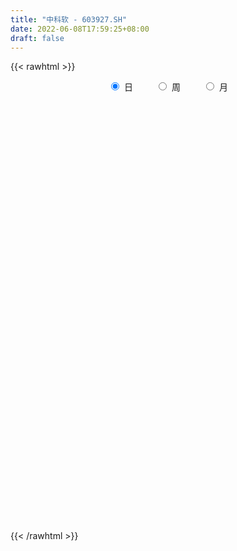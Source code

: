 ```yaml
---
title: "中科软 - 603927.SH"
date: 2022-06-08T17:59:25+08:00
draft: false
---
```

{{< rawhtml >}}
    <div style="text-align: center">
        <label style="padding: 1rem;"><input style="margin-right: .5rem" type="radio" name="period" value="D" checked onclick="period_change(this)">日</label>
        <label style="padding: 1rem;"><input style="margin-right: .5rem" type="radio" name="period" value="W" onclick="period_change(this)">周</label>
        <label style="padding: 1rem;"><input style="margin-right: .5rem" type="radio" name="period" value="M" onclick="period_change(this)">月</label>
    </div>
    <div id="chart" style="height: 700px;"></div> 
    <script type="text/javascript">
        const D_v = [20779.84,24190.82,22680.58,18630.18,13249.04,8259.84,8952.0,12041.44,11740.44,8464.84,17481.68,13860.64,11728.03,9131.18,8811.87,9477.06,8847.37,10210.98,11771.2,12570.77,11133.0,9989.87,20353.67,10729.0,11851.43,23422.04,13655.85,17564.69,14981.58,23662.58,20216.85,45672.28,33652.84,51057.29,57353.77,38953.11,65861.84,48237.82,37970.99,42418.79,33955.89,26934.79,21793.9,18359.91,22003.94,18893.43,19315.51,22852.91,11126.32,8687.0,15509.66,13842.0,13955.58,22445.16,17951.11,21460.0,28841.55,18487.84,20073.69,16811.06,17714.08,8381.83,8393.65,11617.26,11901.12,11443.88,7136.61,7697.92,10483.05,7125.8,11259.0,11744.06,11649.0,9246.96,6278.0,8157.87,8991.91,8951.84,13984.8,13038.0,25076.0,137230.87,88593.63,74869.31,47894.11,33606.71,48513.26,48584.68,46408.4,33714.48,31400.0,24281.07,16489.67,24677.0,33968.05,38353.76,66070.15,83186.76,40551.0,42317.05,57962.9,40057.0,30124.0,34687.25,39047.27,39870.46,35695.93,21957.91,27617.95,92861.35,48392.75,37356.29,36364.91,58881.55,48964.58,39971.65,73721.07,73786.06,73405.14,43904.79,34241.25,31230.75,30284.0,37079.42,18320.42,23669.0,18453.0,26134.9,22255.46,55502.47,27610.67,31578.0,37569.06,39057.1,43814.74,66733.86,85328.9,50579.73,44969.25,49870.76,102713.6,149964.77,81294.36,64592.07,65535.63,54395.03,43274.06,48787.0,85435.22,46383.33,53830.22,25787.83,38624.29,43571.52,25142.18,31051.82,36634.2,57245.07,39501.87,42758.4,39504.12,41095.07,38408.63,55322.4,73699.87,58767.29,42603.0,37482.0,28042.6,30091.0,36151.94,32837.0,37622.0,24487.23,28436.6,31502.0,23081.04,41240.78,25640.25,31123.05,19905.41,20872.51,20461.91,26963.41,32700.98,23355.57,27780.0,17840.82,25300.0,18335.0,31158.0,26441.99,29224.75,37954.93,23129.74,41916.47,28433.24,34009.95,30277.82,24510.75,25071.0,16200.0,11424.0,12191.0,31273.56,27276.42,16021.69,22307.64,20162.98,19572.82,19600.4,23401.67,18320.42,14890.6,34760.08,25182.21,18182.46,16845.52,17934.15,15959.24,29166.24,24928.73,14717.07,20849.86,46056.71,35725.17,43657.04,18735.03,23334.27,33130.53,43199.37,43079.27,28491.73,38882.84,20470.15,18613.4,17658.66,21551.92,21788.11,13808.92,16653.5,15889.69,14815.6,11191.6,12970.8,19027.45,13162.32,26532.5,20236.62,31639.39,20157.16,20279.49,24126.48,26554.59,17631.7,16286.85,14986.8,40964.4,74168.69,43400.6,168527.46,139782.83,281931.74,243145.81,157638.7,110579.96,169434.01,155707.67,102219.89,103141.72,78868.78,56672.77,74427.57,48765.15,74399.27,44914.48,68845.62,97028.61,82413.41,76669.48,52467.25,86424.91,88853.83,79080.09,112626.84,75570.0,63038.71,41616.78,54918.8,59734.93,109958.04,54189.86,66334.29,50837.55,44751.06,50165.6,58675.83,58757.35,53334.56,58959.0,46820.24,38794.85,37448.59,32884.72,40191.03,34298.97,32171.94,47829.56,30456.96,25422.78,60687.99,63728.75,32382.47,21952.65,28750.92,43641.02,81656.52,46443.44,52483.55,44207.47,51430.25,32879.64,32487.2,45407.57,40571.09,35829.33,35199.91,62676.51,47590.82,33847.07,23649.75,21798.37,37910.98,60725.0,58836.06,42141.18,37672.15,26753.2,33171.16,35598.64,30566.56,22727.86,26671.25,27196.22,32475.43,20165.67,60384.64,39101.37,47621.26,36008.46,26121.56,36233.73,39308.26,31715.01,93143.45,56205.04,38792.82,70344.84,108400.69,105427.76,76738.94,60981.95,74448.59,67894.43,62113.13,78110.58,73749.94,84643.27,60354.8,47697.0,55700.44,48454.66,51572.66,89617.22,75330.84,113857.23,91272.05,70544.43,43837.0,48669.78,36790.1,42311.69,37950.77,50856.04,37011.07,51103.83,47265.48,34224.8,55818.25,46229.03,28052.32,173809.84,255705.75,123518.59,82422.4,87541.24,74272.65,82453.41,65611.17,81359.99,190819.86,105375.4,190391.24,115155.28,155202.31,69696.16,60100.49,60070.07,152190.22,229067.55,99809.69,89820.25,314721.43,182408.14,152619.78,135698.11,158227.67,155633.4,104582.19,143779.38,204736.36,111866.47,129631.5,115031.02,91878.83,125349.04,101684.06,150231.59,230139.62,144946.07,95958.91,154816.6,78948.84,70557.38,72325.16,59788.83,58314.81,57358.8,66008.83,103746.42,116047.9,91500.14,66020.84,44365.01,86698.27,97930.29,89787.23,52436.34,66259.17,51658.77,43924.56,60117.07,49012.22,53476.26,41081.48,34011.39,59414.89,36334.06,35237.69,59014.29,55940.03,46667.56,26749.06,21524.52,28363.38,51034.37,65451.56,46380.64,50881.63,56997.13,42635.21,52919.12,42231.74,39778.18,109304.74,68522.16,44077.41,73270.82,42043.93,50283.8,63379.89,34940.35,26779.49,38909.0,33265.02,48229.15,35441.71,39625.67,41957.83,61639.04,47288.5,39409.77,40516.33,33358.17,46780.99,133369.79,76259.15,68157.67,58693.34,94072.83]
const D_histogram = [0.0,0.0765811966,0.0119017216,-0.1379537272,-0.319624022,-0.3929206232,-0.3603676329,-0.3944578644,-0.3572281021,-0.3491859368,-0.2122830833,-0.1257501289,-0.0795048785,-0.0320362765,-0.0053615659,0.0145519438,0.0419141305,0.0156173811,0.0297833107,0.0065968461,-0.0458208814,-0.0250013864,0.0662144372,0.1181249889,0.1558109994,0.2556409688,0.2750102166,0.3259072107,0.234886466,0.2761305932,0.2685726559,0.4516578917,0.5904451316,0.8753645639,1.0122220964,1.1482660271,1.4584842781,1.3305132051,1.1944982741,0.8549090621,0.3729442731,-0.112578437,-0.467409016,-0.5847265503,-0.6005760113,-0.6118925179,-0.6828358401,-0.7973639876,-0.8573606604,-0.8455318299,-0.6961178548,-0.6658252217,-0.5858215331,-0.3964702048,-0.295661348,-0.1898658748,-0.0701037018,-0.0810847399,-0.0073267112,-0.0815022769,-0.2526218841,-0.3562571347,-0.3622101837,-0.2821877665,-0.2507467161,-0.2744447502,-0.2893536074,-0.3126287759,-0.3309188228,-0.3296932041,-0.3372463614,-0.3567954034,-0.2607716703,-0.1784351419,-0.1156069583,-0.0297456945,-0.0155675449,-0.0412831532,-0.1696951519,-0.291539256,-0.689394472,-1.2027208932,-1.4320253267,-1.4290971131,-1.3713182415,-1.2260947315,-1.023222835,-0.834640453,-0.6406617652,-0.4871089782,-0.3288193885,-0.2159525234,-0.1095386149,-0.0960991663,0.0493950182,0.0459189259,0.0799749251,0.2421632598,0.3339331269,0.3421708717,0.2642935791,0.1997387911,0.1726283565,0.1604423866,0.1853255054,0.2342687089,0.2454149002,0.2598067767,0.2755245642,0.4437838716,0.4967957033,0.502379333,0.4589292114,0.5512651683,0.6300767479,0.6718696452,0.748640904,0.844796025,0.7565960424,0.6795512736,0.5711450512,0.5183007622,0.4495400051,0.336368829,0.2611548107,0.2181846351,0.18888326,0.1411749753,0.1236757288,0.1755241573,0.2019881359,0.1634689046,0.1835071449,0.1915543153,0.2173925204,0.2972042031,0.3855625149,0.4182456569,0.3399757969,0.2420778012,0.3125942529,0.4619243807,0.4756356904,0.4925238189,0.3472983848,0.217051086,0.0993339843,0.0190276258,-0.1874645492,-0.2811916301,-0.4531242601,-0.5185245852,-0.5559383213,-0.4704739578,-0.3962773528,-0.3066024072,-0.2073989778,-0.0533441453,-0.0375133152,-0.1071484601,-0.0918021492,-0.1297236735,-0.1496092683,-0.1491487467,-0.1011583362,-0.0263004652,0.034091585,0.0304808786,0.0047432373,-0.0028922607,-0.063230669,-0.1418079062,-0.2184400578,-0.2606200654,-0.3026516975,-0.2912812041,-0.2833857093,-0.3252995258,-0.3540127571,-0.4085161241,-0.4179601036,-0.3849505146,-0.3146977089,-0.1819474268,0.0191686603,0.168947443,0.2534233923,0.3002591151,0.3420611215,0.3394465371,0.3842989073,0.4422738056,0.4878338861,0.5482776347,0.5530052007,0.6093710814,0.5712292702,0.5090109169,0.3610511667,0.2881754938,0.1608635503,0.0835968187,0.0230502496,-0.0168750876,-0.1240688085,-0.116275136,-0.0927126798,-0.0570996442,-0.0348155906,-0.0245274063,0.0128582938,0.0237575836,0.0091339012,-0.0009578305,0.0912395641,0.1359332095,0.1718122269,0.1941503842,0.1904334657,0.1892918403,0.198327243,0.1451690076,0.1129206751,0.1213766486,0.1699416138,0.1615790279,0.1801467756,0.1714521569,0.1661566797,0.0575914663,0.0283430185,-0.1105430774,-0.2199942558,-0.3526204231,-0.4435146238,-0.5024763526,-0.5327200736,-0.5645004834,-0.510690328,-0.4387138771,-0.3779078266,-0.2977114433,-0.2331377696,-0.1665317355,-0.1349490812,-0.127942795,-0.1076982249,-0.0238123986,0.0362689464,0.1209557109,0.1774207979,0.1962401207,0.2608676037,0.3227827091,0.3081787627,0.2699280306,0.2552601423,0.3283127859,0.3834842275,0.3483770187,0.5512925105,0.9157530595,1.0277840815,0.7927777987,0.6545398529,0.4646465808,0.574827802,0.5666990284,0.5422625949,0.3423621587,0.1391859327,0.0151277125,-0.0873335552,-0.145160966,-0.3228983438,-0.3915175058,-1.1492369127,-1.6430378788,-1.9034986025,-2.0003521196,-1.9480091357,-1.7360008337,-1.5082939053,-1.24669944,-0.9651640074,-0.7755861473,-0.6422431296,-0.49479009,-0.3687077031,-0.2656181745,-0.2557673402,-0.2525978568,-0.1925797621,-0.1104863815,-0.0288191154,0.0234767331,0.1037078041,0.2053022113,0.2481227014,0.2327874738,0.2163744123,0.2481544486,0.3066330755,0.3251127758,0.3442537849,0.3339414902,0.3298367916,0.286966646,0.2769137057,0.2649896209,0.2014978999,0.2578870033,0.2907829792,0.3155011764,0.2998936552,0.3261539558,0.3669635673,0.354566286,0.3731175534,0.3945658103,0.4132534892,0.4046768284,0.3830059065,0.3674307191,0.3141737666,0.2706450209,0.2067989487,0.1892534941,0.1233592343,0.0813881367,0.0455773049,0.0326317607,0.042280108,0.0737840178,0.0693036671,0.0946764738,0.0568045335,0.0673016978,0.0972011807,0.1202419704,0.123462086,0.122743261,0.092510091,0.0617445174,0.0225446478,0.0164379315,0.0351850812,0.0327093103,0.0463427822,0.03351501,0.006612438,-0.0379275658,-0.0489814069,-0.0217630782,0.0599751097,0.1121133155,0.1414337728,0.173100247,0.2469404545,0.3178917991,0.3009019243,0.2794129722,0.2728245027,0.2293502052,0.1881253799,0.1704644303,0.1259904966,0.0559059404,-0.003071795,-0.0360348627,-0.0808766334,-0.1261614947,-0.1377919665,-0.1178321251,-0.1611746382,-0.1075373111,-0.0531174544,-0.0794345632,-0.087786857,-0.1282754158,-0.1635171613,-0.1466632919,-0.1232331983,-0.1336428706,-0.1178254667,-0.0765574163,-0.0532350752,-0.0346038995,-0.0651214045,-0.1068272016,-0.1116343543,0.0558874413,0.1419085463,0.1471249018,0.1393762267,0.1191226169,0.1058612653,0.110838138,0.0941858493,0.105478398,0.1762116835,0.1875560809,0.2346829936,0.248263672,0.1310504274,0.0519375256,0.0083921531,-0.0348473005,0.0591063684,0.1554943801,0.1695052423,0.1467173097,0.2229783493,0.2393909219,0.1639169795,0.0848491727,-0.1278131693,-0.1881323776,-0.1940474015,-0.1548997618,-0.030494603,0.0285772083,0.0556629239,0.0930624613,0.0722125381,0.0725791027,0.0196887422,0.0842026782,0.1102394823,0.052469341,0.0082589351,-0.115774815,-0.1867096903,-0.2476607424,-0.2539221391,-0.2498870355,-0.2607382744,-0.2893295187,-0.2898673691,-0.2434150855,-0.2485245126,-0.2914993053,-0.2870052797,-0.3212632365,-0.4347179999,-0.4389874512,-0.4208223823,-0.3898652478,-0.3292883544,-0.2761839316,-0.2075812689,-0.2051398916,-0.2004315406,-0.1500581018,-0.1410080406,-0.0846213917,-0.0217497512,0.0157750511,0.0392389393,0.0021543154,-0.0454147503,-0.0892999829,-0.072212647,-0.0814577093,-0.0599502141,-0.0035658388,0.1036398864,0.1481367788,0.1959692968,0.188055216,0.1439101471,0.0075665705,-0.1047684681,-0.1180702934,-0.2495757748,-0.2747605805,-0.2562480713,-0.190949871,-0.1452638501,-0.0935125619,-0.0487557318,0.0046982438,0.0563233313,0.0816312802,0.101056774,0.1149084368,0.0802443157,0.0857287755,0.1229146335,0.0724416769,0.0760821387,0.0826431186,0.100713151,0.131839971,0.16602744,0.2280424629,0.2756488005,0.3162056041,0.3348190825,0.355808986]
const D_fast = [0.0,0.0957264957,0.0340224511,-0.1503214294,-0.4118977298,-0.5834244867,-0.6409634047,-0.7736681022,-0.8257453655,-0.9049996844,-0.8211676017,-0.7660721796,-0.7397031488,-0.7002436159,-0.6749092968,-0.6513578012,-0.6135170818,-0.635909486,-0.6142977287,-0.6358349818,-0.6997079296,-0.6851387812,-0.5773693484,-0.4959275494,-0.419288789,-0.2555485774,-0.1674267754,-0.0350529787,-0.0673521069,0.0429246686,0.1025098953,0.398509604,0.6849081267,1.1886687001,1.5785817567,2.0016921941,2.6765315147,2.8811887429,3.0437983805,2.9179364341,2.5292077133,2.015540394,1.543857561,1.2803583891,1.1143649252,0.9500752892,0.7084230069,0.3945538626,0.1202170246,-0.0793371023,-0.1039525909,-0.2401162632,-0.306567958,-0.2163341808,-0.189440661,-0.1311116565,-0.028875409,-0.0601276321,0.0117987188,-0.0827524161,-0.3170274943,-0.5097270286,-0.6062326235,-0.596757148,-0.6280027766,-0.7203119982,-0.8075592572,-0.9089916197,-1.0100113724,-1.0912090547,-1.1830738023,-1.2918216952,-1.2609908797,-1.2232631367,-1.1893366926,-1.1109118525,-1.1006255891,-1.1366619857,-1.3074977724,-1.5022266905,-2.0724305245,-2.886437169,-3.4737479342,-3.8280939988,-4.1131446876,-4.2744448605,-4.3273786727,-4.347456404,-4.3136431575,-4.281867615,-4.2057828724,-4.1469041383,-4.0678748834,-4.0784602264,-3.9206172874,-3.9126136481,-3.8585639177,-3.635834768,-3.4605816192,-3.3668011565,-3.3786050543,-3.3932251446,-3.37717849,-3.3492538633,-3.2780393682,-3.1705289874,-3.0980290711,-3.0186855004,-2.9340865719,-2.6548812966,-2.477670539,-2.3464920761,-2.2752098949,-2.0450576458,-1.8087268792,-1.5989665706,-1.3350350859,-1.0276809586,-0.9267319307,-0.833888881,-0.7995088407,-0.7227779391,-0.6791536949,-0.7082326638,-0.7181579794,-0.7065819962,-0.6886625564,-0.7010770972,-0.6876574115,-0.5919279437,-0.5149669311,-0.5126189363,-0.4467039097,-0.3907681605,-0.3105818254,-0.1564690918,0.0282798487,0.1655244049,0.1722484941,0.1348699488,0.2835349637,0.5483461866,0.6809664189,0.8209855022,0.7625846642,0.6866001369,0.5937165313,0.5181670793,0.264808767,0.1007837785,-0.1844299165,-0.3794613879,-0.5558597044,-0.5880138303,-0.6128865634,-0.5998622197,-0.5525085348,-0.4117897385,-0.4053372373,-0.5017594972,-0.5093637236,-0.5797161662,-0.6370040781,-0.6738307432,-0.6511299168,-0.582847162,-0.5139322155,-0.5099227023,-0.5344745344,-0.5428330976,-0.618979173,-0.7330083869,-0.8642505528,-0.9715855769,-1.0892801333,-1.1507299409,-1.2136808735,-1.3369195714,-1.454135992,-1.61076839,-1.7247023954,-1.787930435,-1.7963520566,-1.7090886312,-1.503180379,-1.3111647356,-1.1633329381,-1.0414324366,-0.9141151498,-0.8318681,-0.6909410029,-0.5223976532,-0.3548791012,-0.1573659439,-0.0143870777,0.1943215733,0.2989870797,0.3640214556,0.306324497,0.3054926976,0.2183966417,0.1620291148,0.1072451081,0.063100999,-0.075109924,-0.0963850355,-0.0960007493,-0.0746626247,-0.0610824687,-0.056926136,-0.0163258624,0.0005128233,-0.0118273839,-0.0221585732,0.0928487124,0.1715256602,0.2503577343,0.3212334877,0.3651249357,0.4113062703,0.4699234838,0.4530575002,0.4490393365,0.4878394721,0.5788898409,0.6109220119,0.6745264535,0.708694874,0.7449385668,0.6507712199,0.6286085268,0.4620866615,0.2976369191,0.076855646,-0.1249172106,-0.3094980275,-0.4729217669,-0.6458272976,-0.7196897242,-0.7573917425,-0.7910626487,-0.7852941262,-0.7790048949,-0.7540317946,-0.7561864107,-0.7811658232,-0.7878458094,-0.7099130828,-0.6407645011,-0.525838809,-0.4250185224,-0.3571391694,-0.2272947855,-0.0846840029,-0.0222432586,0.0069880169,0.0561351642,0.2112660043,0.3623085028,0.4142955487,0.7550341681,1.3484329819,1.7174100243,1.6805981912,1.7059952086,1.6322635817,1.8861517534,2.019697737,2.1308269521,2.0165170557,1.8481373128,1.7278610207,1.6035663643,1.5094487119,1.2509867482,1.0844882098,0.0394595747,-0.8651008611,-1.6014362354,-2.1983777824,-2.6330370824,-2.8550289889,-3.0043955368,-3.0544759315,-3.0142315007,-3.0185501775,-3.0457679422,-3.0220124251,-2.9881069639,-2.951421979,-3.0055129797,-3.0654929605,-3.0536198064,-2.9991480211,-2.9246855339,-2.8665205021,-2.7603624801,-2.6074425201,-2.5025913546,-2.4597297137,-2.4220491722,-2.3282305237,-2.1930936279,-2.0933357337,-1.9881312784,-1.9149582005,-1.8366037013,-1.8077321853,-1.7485566992,-1.6942333788,-1.7073506249,-1.5864897706,-1.4808980499,-1.3773045586,-1.317938666,-1.2101398764,-1.0775893732,-1.0013450829,-0.8895144272,-0.7694247177,-0.6474236665,-0.5548311202,-0.4807505654,-0.4044680731,-0.3791815839,-0.3550490744,-0.3671954094,-0.3374274905,-0.3724819417,-0.3941060052,-0.4185225107,-0.4233101147,-0.4030917404,-0.3531418262,-0.3402962601,-0.2912543349,-0.3149251419,-0.2876025531,-0.233402775,-0.1803014927,-0.1462158557,-0.1162488653,-0.1233545126,-0.1386839569,-0.1722476645,-0.1742448979,-0.1467014779,-0.1409999212,-0.1157807538,-0.1202297735,-0.145479236,-0.1995011313,-0.2228003241,-0.201022765,-0.1042907996,-0.024124265,0.0405546356,0.1154961715,0.2510714926,0.4014957869,0.4597313932,0.5080956842,0.5697133404,0.5835765941,0.5893831138,0.6143382718,0.6013619623,0.5452538912,0.4855082071,0.4435364237,0.3784754946,0.3016502596,0.2555717962,0.2460736063,0.1624374336,0.189190433,0.2303309261,0.1841551765,0.1538561684,0.0812987556,0.0051777199,-0.0146342337,-0.0220124397,-0.0658328297,-0.0794717924,-0.0573430961,-0.0473295238,-0.037349323,-0.0841471791,-0.1525597766,-0.1852755179,-0.003781862,0.1177163796,0.1597139606,0.1868093422,0.1963363865,0.2095403513,0.2422267585,0.2491209321,0.2867830803,0.4015692867,0.4598027043,0.5656003654,0.6412469618,0.5567963241,0.4906678037,0.4492204694,0.3972691908,0.5059994518,0.6412610585,0.6976482312,0.711539626,0.843545253,0.9198055561,0.8853108585,0.8274553449,0.5828397106,0.4754874079,0.4210605336,0.4214832328,0.538264741,0.6044808543,0.6454823008,0.7061474535,0.7033506649,0.7218620052,0.6738938302,0.7594584358,0.8130551104,0.7684023043,0.7262566323,0.5732791784,0.4556668805,0.3328006428,0.2630587113,0.2046220561,0.1285862486,0.0276626246,-0.0453420681,-0.0597435558,-0.1269841111,-0.2428337301,-0.3100910244,-0.4246647903,-0.6467990538,-0.7608153678,-0.8478558946,-0.914365072,-0.9361102672,-0.9520518273,-0.9353444818,-0.9841880774,-1.0295876115,-1.0167286983,-1.0429306471,-1.0076993461,-0.9502651434,-0.9087965784,-0.8755229553,-0.9120690005,-0.9709917537,-1.0372019821,-1.0381678079,-1.0677772975,-1.0612573558,-1.0057644402,-0.8726487434,-0.7911176563,-0.6942928142,-0.655193091,-0.6633606231,-0.797812557,-0.9363397126,-0.9791591113,-1.1730585364,-1.2669334872,-1.3124829959,-1.2949222634,-1.285552205,-1.2571790572,-1.2246111601,-1.1699826236,-1.1042767032,-1.0585609342,-1.013871247,-0.971292475,-0.9858955172,-0.9589788634,-0.8910643471,-0.9234268844,-0.900765888,-0.8735441285,-0.8302958083,-0.7662089956,-0.6905146665,-0.5714890279,-0.4549704902,-0.3353622856,-0.2330440366,-0.1231018866]
const D_slow = [0.0,0.0191452991,0.0221207295,-0.0123677023,-0.0922737078,-0.1905038636,-0.2805957718,-0.3792102379,-0.4685172634,-0.5558137476,-0.6088845184,-0.6403220506,-0.6601982703,-0.6682073394,-0.6695477309,-0.6659097449,-0.6554312123,-0.651526867,-0.6440810394,-0.6424318279,-0.6538870482,-0.6601373948,-0.6435837855,-0.6140525383,-0.5750997884,-0.5111895462,-0.4424369921,-0.3609601894,-0.3022385729,-0.2332059246,-0.1660627606,-0.0531482877,0.0944629952,0.3133041362,0.5663596603,0.853426167,1.2180472366,1.5506755378,1.8493001064,2.0630273719,2.1562634402,2.1281188309,2.0112665769,1.8650849394,1.7149409365,1.5619678071,1.391258847,1.1919178501,0.977577685,0.7661947276,0.5921652639,0.4257089585,0.2792535752,0.180136024,0.106220687,0.0587542183,0.0412282928,0.0209571078,0.01912543,-0.0012501392,-0.0644056102,-0.1534698939,-0.2440224398,-0.3145693814,-0.3772560605,-0.445867248,-0.5182056499,-0.5963628438,-0.6790925495,-0.7615158506,-0.8458274409,-0.9350262918,-1.0002192094,-1.0448279948,-1.0737297344,-1.081166158,-1.0850580442,-1.0953788325,-1.1378026205,-1.2106874345,-1.3830360525,-1.6837162758,-2.0417226075,-2.3989968857,-2.7418264461,-3.048350129,-3.3041558377,-3.512815951,-3.6729813923,-3.7947586368,-3.876963484,-3.9309516148,-3.9583362685,-3.9823610601,-3.9700123056,-3.9585325741,-3.9385388428,-3.8779980278,-3.7945147461,-3.7089720282,-3.6428986334,-3.5929639356,-3.5498068465,-3.5096962499,-3.4633648735,-3.4047976963,-3.3434439713,-3.2784922771,-3.2096111361,-3.0986651682,-2.9744662423,-2.8488714091,-2.7341391062,-2.5963228142,-2.4388036272,-2.2708362159,-2.0836759899,-1.8724769836,-1.683327973,-1.5134401546,-1.3706538918,-1.2410787013,-1.1286937,-1.0446014928,-0.9793127901,-0.9247666313,-0.8775458163,-0.8422520725,-0.8113331403,-0.767452101,-0.716955067,-0.6760878409,-0.6302110546,-0.5823224758,-0.5279743457,-0.4536732949,-0.3572826662,-0.252721252,-0.1677273028,-0.1072078525,-0.0290592892,0.0864218059,0.2053307285,0.3284616833,0.4152862795,0.4695490509,0.494382547,0.4991394535,0.4522733162,0.3819754086,0.2686943436,0.1390631973,0.000078617,-0.1175398725,-0.2166092107,-0.2932598125,-0.3451095569,-0.3584455932,-0.3678239221,-0.3946110371,-0.4175615744,-0.4499924927,-0.4873948098,-0.5246819965,-0.5499715806,-0.5565466969,-0.5480238006,-0.5404035809,-0.5392177716,-0.5399408368,-0.5557485041,-0.5912004806,-0.6458104951,-0.7109655114,-0.7866284358,-0.8594487368,-0.9302951642,-1.0116200456,-1.1001232349,-1.2022522659,-1.3067422918,-1.4029799205,-1.4816543477,-1.5271412044,-1.5223490393,-1.4801121786,-1.4167563305,-1.3416915517,-1.2561762713,-1.171314637,-1.0752399102,-0.9646714588,-0.8427129873,-0.7056435786,-0.5673922784,-0.4150495081,-0.2722421905,-0.1449894613,-0.0547266696,0.0173172038,0.0575330914,0.0784322961,0.0841948585,0.0799760866,0.0489588845,0.0198901005,-0.0032880695,-0.0175629805,-0.0262668782,-0.0323987297,-0.0291841563,-0.0232447604,-0.0209612851,-0.0212007427,0.0016091483,0.0355924507,0.0785455074,0.1270831035,0.1746914699,0.22201443,0.2715962407,0.3078884926,0.3361186614,0.3664628235,0.408948227,0.449342984,0.4943796779,0.5372427171,0.578781887,0.5931797536,0.6002655083,0.5726297389,0.5176311749,0.4294760692,0.3185974132,0.1929783251,0.0597983067,-0.0813268142,-0.2089993962,-0.3186778655,-0.4131548221,-0.4875826829,-0.5458671253,-0.5875000592,-0.6212373295,-0.6532230282,-0.6801475845,-0.6861006841,-0.6770334475,-0.6467945198,-0.6024393203,-0.5533792901,-0.4881623892,-0.407466712,-0.3304220213,-0.2629400136,-0.1991249781,-0.1170467816,-0.0211757247,0.06591853,0.2037416576,0.4326799225,0.6896259428,0.8878203925,1.0514553557,1.1676170009,1.3113239514,1.4529987085,1.5885643572,1.6741548969,1.7089513801,1.7127333082,1.6908999194,1.6546096779,1.573885092,1.4760057155,1.1886964874,0.7779370177,0.3020623671,-0.1980256628,-0.6850279468,-1.1190281552,-1.4961016315,-1.8077764915,-2.0490674933,-2.2429640302,-2.4035248126,-2.5272223351,-2.6193992608,-2.6858038045,-2.7497456395,-2.8128951037,-2.8610400443,-2.8886616396,-2.8958664185,-2.8899972352,-2.8640702842,-2.8127447314,-2.750714056,-2.6925171876,-2.6384235845,-2.5763849723,-2.4997267034,-2.4184485095,-2.3323850633,-2.2488996907,-2.1664404928,-2.0946988313,-2.0254704049,-1.9592229997,-1.9088485247,-1.8443767739,-1.7716810291,-1.692805735,-1.6178323212,-1.5362938322,-1.4445529404,-1.3559113689,-1.2626319806,-1.163990528,-1.0606771557,-0.9595079486,-0.863756472,-0.7718987922,-0.6933553505,-0.6256940953,-0.5739943581,-0.5266809846,-0.495841176,-0.4754941418,-0.4640998156,-0.4559418754,-0.4453718484,-0.426925844,-0.4095999272,-0.3859308087,-0.3717296754,-0.3549042509,-0.3306039557,-0.3005434631,-0.2696779416,-0.2389921264,-0.2158646036,-0.2004284743,-0.1947923123,-0.1906828294,-0.1818865591,-0.1737092316,-0.162123536,-0.1537447835,-0.152091674,-0.1615735655,-0.1738189172,-0.1792596868,-0.1642659093,-0.1362375805,-0.1008791372,-0.0576040755,0.0041310381,0.0836039879,0.158829469,0.228682712,0.2968888377,0.354226389,0.4012577339,0.4438738415,0.4753714657,0.4893479508,0.488580002,0.4795712864,0.459352128,0.4278117543,0.3933637627,0.3639057314,0.3236120719,0.2967277441,0.2834483805,0.2635897397,0.2416430254,0.2095741715,0.1686948812,0.1320290582,0.1012207586,0.067810041,0.0383536743,0.0192143202,0.0059055514,-0.0027454235,-0.0190257746,-0.045732575,-0.0736411636,-0.0596693033,-0.0241921667,0.0125890588,0.0474331154,0.0772137697,0.103679086,0.1313886205,0.1549350828,0.1813046823,0.2253576032,0.2722466234,0.3309173718,0.3929832898,0.4257458967,0.4387302781,0.4408283164,0.4321164912,0.4468930833,0.4857666784,0.528142989,0.5648223164,0.6205669037,0.6804146342,0.721393879,0.7426061722,0.7106528799,0.6636197855,0.6151079351,0.5763829947,0.5687593439,0.575903646,0.589819377,0.6130849923,0.6311381268,0.6492829025,0.654205088,0.6752557576,0.7028156281,0.7159329634,0.7179976972,0.6890539934,0.6423765708,0.5804613852,0.5169808504,0.4545090916,0.389324523,0.3169921433,0.244525301,0.1836715296,0.1215404015,0.0486655752,-0.0230857448,-0.1034015539,-0.2120810539,-0.3218279166,-0.4270335122,-0.5244998242,-0.6068219128,-0.6758678957,-0.7277632129,-0.7790481858,-0.8291560709,-0.8666705964,-0.9019226066,-0.9230779545,-0.9285153923,-0.9245716295,-0.9147618947,-0.9142233158,-0.9255770034,-0.9479019991,-0.9659551609,-0.9863195882,-1.0013071417,-1.0021986014,-0.9762886298,-0.9392544351,-0.8902621109,-0.8432483069,-0.8072707702,-0.8053791275,-0.8315712446,-0.8610888179,-0.9234827616,-0.9921729067,-1.0562349246,-1.1039723923,-1.1402883549,-1.1636664953,-1.1758554283,-1.1746808673,-1.1606000345,-1.1401922144,-1.114928021,-1.0862009118,-1.0661398329,-1.044707639,-1.0139789806,-0.9958685614,-0.9768480267,-0.956187247,-0.9310089593,-0.8980489665,-0.8565421065,-0.7995314908,-0.7306192907,-0.6515678897,-0.5678631191,-0.4789108726]
const D_data = [['2020-05-18', 61.37, 61.3, 60.52, 62.49],['2020-05-19', 61.5, 62.5, 61.3, 62.68],['2020-05-20', 62.39, 60.8, 60.55, 62.39],['2020-05-21', 60.7, 59.1, 59.0, 61.19],['2020-05-22', 58.92, 57.61, 57.11, 59.29],['2020-05-25', 57.0, 57.97, 56.85, 58.08],['2020-05-26', 58.0, 58.85, 58.0, 58.98],['2020-05-27', 58.87, 57.66, 57.51, 59.0],['2020-05-28', 57.66, 58.2, 56.88, 58.3],['2020-05-29', 57.81, 57.6, 57.6, 58.3],['2020-06-01', 58.33, 59.3, 58.0, 59.58],['2020-06-02', 59.69, 59.05, 58.57, 59.69],['2020-06-03', 59.26, 58.73, 58.62, 59.49],['2020-06-04', 58.75, 58.86, 58.72, 59.24],['2020-06-05', 59.18, 58.69, 58.0, 59.18],['2020-06-08', 59.0, 58.64, 58.61, 59.6],['2020-06-09', 58.83, 58.79, 58.61, 59.15],['2020-06-10', 58.99, 58.05, 58.0, 58.99],['2020-06-11', 57.8, 58.45, 57.8, 58.95],['2020-06-12', 57.6, 57.88, 57.3, 58.22],['2020-06-15', 57.72, 57.2, 57.2, 58.27],['2020-06-16', 57.79, 57.91, 57.35, 57.94],['2020-06-17', 57.81, 59.02, 57.61, 59.95],['2020-06-18', 59.0, 58.9, 58.2, 59.1],['2020-06-19', 59.16, 58.99, 58.62, 59.16],['2020-06-22', 59.1, 60.23, 58.98, 60.88],['2020-06-23', 60.17, 59.69, 59.5, 60.17],['2020-06-24', 59.98, 60.46, 59.64, 60.75],['2020-06-29', 60.05, 58.75, 58.69, 60.05],['2020-06-30', 59.15, 60.44, 59.02, 60.8],['2020-07-01', 61.16, 60.11, 59.48, 61.16],['2020-07-02', 60.16, 63.25, 59.71, 65.0],['2020-07-03', 63.04, 63.99, 62.38, 64.4],['2020-07-06', 64.85, 67.59, 63.5, 68.21],['2020-07-07', 68.08, 67.7, 66.0, 70.8],['2020-07-08', 67.75, 69.4, 67.75, 70.31],['2020-07-09', 69.3, 73.99, 68.6, 75.98],['2020-07-10', 72.18, 70.31, 70.2, 73.79],['2020-07-13', 70.0, 70.75, 68.88, 71.5],['2020-07-14', 70.7, 68.01, 67.2, 70.7],['2020-07-15', 68.13, 64.79, 64.79, 68.51],['2020-07-16', 65.0, 62.53, 62.18, 66.5],['2020-07-17', 62.62, 61.95, 60.9, 63.39],['2020-07-20', 62.66, 63.5, 61.5, 63.5],['2020-07-21', 64.12, 64.19, 63.6, 65.88],['2020-07-22', 64.19, 63.92, 63.31, 65.03],['2020-07-23', 63.57, 62.64, 61.51, 63.57],['2020-07-24', 62.7, 61.18, 60.44, 64.0],['2020-07-27', 61.21, 60.88, 60.28, 61.77],['2020-07-28', 61.6, 61.09, 60.8, 61.62],['2020-07-29', 60.97, 62.73, 60.6, 62.75],['2020-07-30', 62.73, 61.25, 61.06, 62.73],['2020-07-31', 61.1, 61.72, 60.8, 62.1],['2020-08-03', 61.95, 63.46, 61.8, 63.71],['2020-08-04', 63.8, 62.88, 62.71, 63.85],['2020-08-05', 64.95, 63.32, 63.19, 65.3],['2020-08-06', 63.28, 64.01, 62.0, 65.0],['2020-08-07', 63.05, 62.61, 62.0, 63.49],['2020-08-10', 62.61, 63.81, 62.48, 64.5],['2020-08-11', 63.55, 61.92, 61.8, 63.79],['2020-08-12', 61.76, 59.9, 59.04, 61.92],['2020-08-13', 59.78, 59.74, 59.65, 60.29],['2020-08-14', 59.65, 60.35, 59.47, 61.2],['2020-08-17', 60.8, 61.33, 60.0, 61.69],['2020-08-18', 61.33, 60.76, 60.51, 61.89],['2020-08-19', 60.76, 59.82, 59.8, 60.98],['2020-08-20', 59.29, 59.53, 59.17, 59.88],['2020-08-21', 59.99, 59.0, 58.61, 60.18],['2020-08-24', 59.0, 58.6, 57.61, 59.41],['2020-08-25', 58.68, 58.43, 58.0, 59.17],['2020-08-26', 58.81, 57.92, 57.77, 59.4],['2020-08-27', 58.01, 57.29, 56.65, 58.18],['2020-08-28', 57.9, 58.56, 57.36, 58.8],['2020-08-31', 58.54, 58.55, 58.49, 59.49],['2020-09-01', 58.55, 58.43, 57.86, 58.8],['2020-09-02', 58.47, 58.91, 58.29, 59.15],['2020-09-03', 59.0, 58.11, 58.06, 59.45],['2020-09-04', 56.7, 57.4, 56.67, 57.84],['2020-09-07', 57.0, 55.45, 54.9, 57.39],['2020-09-08', 55.83, 54.5, 54.08, 56.0],['2020-09-09', 49.05, 49.05, 49.05, 49.05],['2020-09-10', 44.15, 44.15, 44.15, 46.19],['2020-09-11', 42.99, 44.37, 42.08, 44.5],['2020-09-14', 44.3, 45.2, 44.3, 45.47],['2020-09-15', 45.05, 44.56, 44.2, 45.3],['2020-09-16', 44.37, 44.75, 44.37, 45.06],['2020-09-17', 44.85, 45.06, 44.52, 45.13],['2020-09-18', 45.0, 44.71, 44.31, 45.18],['2020-09-21', 44.78, 44.71, 43.92, 44.87],['2020-09-22', 44.5, 44.16, 44.11, 44.85],['2020-09-23', 44.21, 44.19, 43.51, 44.5],['2020-09-24', 43.98, 43.58, 43.4, 44.09],['2020-09-25', 43.46, 43.4, 43.25, 43.84],['2020-09-28', 43.4, 41.91, 41.86, 43.58],['2020-09-29', 42.18, 43.41, 41.47, 43.46],['2020-09-30', 42.84, 41.4, 41.12, 42.89],['2020-10-09', 41.61, 41.44, 41.25, 42.68],['2020-10-12', 41.44, 43.15, 41.41, 43.46],['2020-10-13', 43.15, 42.64, 42.52, 43.38],['2020-10-14', 42.67, 41.6, 41.5, 42.69],['2020-10-15', 41.36, 40.05, 39.99, 41.73],['2020-10-16', 39.7, 39.5, 39.0, 40.0],['2020-10-19', 40.0, 39.36, 39.19, 40.3],['2020-10-20', 39.14, 39.07, 38.53, 39.18],['2020-10-21', 39.4, 39.21, 38.88, 39.5],['2020-10-22', 39.0, 39.39, 38.73, 39.93],['2020-10-23', 39.09, 38.79, 38.66, 39.53],['2020-10-26', 38.6, 38.63, 38.2, 38.9],['2020-10-27', 38.43, 38.48, 37.88, 38.58],['2020-10-28', 39.52, 40.73, 39.36, 41.68],['2020-10-29', 39.88, 39.83, 39.43, 40.12],['2020-10-30', 39.86, 39.38, 39.25, 40.48],['2020-11-02', 39.33, 38.65, 37.98, 39.5],['2020-11-03', 38.7, 40.51, 38.5, 41.3],['2020-11-04', 40.7, 40.92, 40.02, 41.15],['2020-11-05', 41.37, 40.97, 40.6, 41.5],['2020-11-06', 41.0, 41.99, 40.76, 42.18],['2020-11-09', 42.09, 43.06, 41.99, 43.29],['2020-11-10', 43.06, 41.16, 41.06, 43.06],['2020-11-11', 41.26, 41.2, 40.51, 41.61],['2020-11-12', 41.19, 40.6, 40.33, 41.45],['2020-11-13', 40.42, 41.11, 40.07, 41.35],['2020-11-16', 41.01, 40.8, 40.7, 41.45],['2020-11-17', 40.79, 39.91, 39.7, 40.8],['2020-11-18', 39.9, 39.97, 39.8, 40.28],['2020-11-19', 39.72, 40.11, 39.35, 40.19],['2020-11-20', 39.99, 40.12, 39.66, 40.25],['2020-11-23', 40.0, 39.69, 39.5, 40.2],['2020-11-24', 39.79, 39.88, 39.68, 40.45],['2020-11-25', 39.88, 40.85, 39.72, 41.4],['2020-11-26', 40.7, 40.79, 40.42, 41.16],['2020-11-27', 40.69, 39.99, 39.8, 40.81],['2020-11-30', 39.8, 40.72, 39.63, 40.78],['2020-12-01', 40.62, 40.71, 40.08, 40.98],['2020-12-02', 40.86, 41.11, 40.72, 41.58],['2020-12-03', 41.11, 42.21, 40.88, 42.37],['2020-12-04', 42.01, 42.99, 41.9, 43.47],['2020-12-07', 42.7, 42.9, 42.51, 43.39],['2020-12-08', 42.91, 41.66, 41.61, 43.0],['2020-12-09', 41.55, 41.15, 41.01, 42.0],['2020-12-10', 41.08, 43.4, 41.01, 43.5],['2020-12-11', 43.12, 45.3, 42.85, 45.35],['2020-12-14', 44.61, 44.44, 43.95, 45.65],['2020-12-15', 44.25, 44.99, 43.99, 45.5],['2020-12-16', 44.51, 43.0, 42.88, 44.76],['2020-12-17', 42.88, 42.73, 42.28, 43.63],['2020-12-18', 42.96, 42.41, 42.12, 43.28],['2020-12-21', 42.25, 42.46, 42.11, 43.09],['2020-12-22', 42.13, 40.1, 40.02, 42.39],['2020-12-23', 40.05, 40.57, 39.5, 40.63],['2020-12-24', 40.21, 38.62, 38.6, 40.29],['2020-12-25', 38.51, 38.95, 38.3, 39.27],['2020-12-28', 38.68, 38.6, 37.9, 39.18],['2020-12-29', 38.45, 39.85, 38.39, 40.42],['2020-12-30', 39.57, 39.77, 39.14, 40.08],['2020-12-31', 39.73, 40.09, 39.65, 40.89],['2021-01-04', 39.99, 40.47, 39.69, 40.62],['2021-01-05', 40.16, 41.69, 39.73, 41.78],['2021-01-06', 41.6, 40.33, 40.33, 41.92],['2021-01-07', 40.03, 39.0, 38.6, 40.15],['2021-01-08', 39.0, 39.78, 38.81, 40.8],['2021-01-11', 39.59, 38.9, 38.88, 40.84],['2021-01-12', 39.0, 38.79, 38.63, 39.42],['2021-01-13', 39.45, 38.8, 38.69, 40.17],['2021-01-14', 38.83, 39.35, 37.05, 39.9],['2021-01-15', 38.85, 39.89, 38.6, 40.8],['2021-01-18', 39.89, 40.0, 39.37, 40.33],['2021-01-19', 40.0, 39.3, 39.11, 40.31],['2021-01-20', 39.32, 38.88, 38.68, 39.47],['2021-01-21', 38.87, 38.94, 38.46, 39.29],['2021-01-22', 38.84, 37.99, 37.74, 38.84],['2021-01-25', 38.17, 37.22, 37.2, 38.54],['2021-01-26', 37.1, 36.59, 36.51, 37.65],['2021-01-27', 36.3, 36.41, 36.3, 36.78],['2021-01-28', 35.99, 35.85, 35.66, 36.36],['2021-01-29', 35.85, 36.08, 35.6, 36.65],['2021-02-01', 35.95, 35.73, 35.72, 36.36],['2021-02-02', 35.88, 34.63, 34.57, 35.93],['2021-02-03', 34.81, 34.18, 34.14, 34.99],['2021-02-04', 34.09, 33.16, 33.04, 34.09],['2021-02-05', 33.29, 33.04, 32.91, 33.64],['2021-02-08', 33.1, 33.12, 32.6, 33.46],['2021-02-09', 33.19, 33.38, 33.04, 33.5],['2021-02-10', 33.4, 34.3, 33.23, 34.61],['2021-02-18', 34.79, 35.78, 34.49, 36.07],['2021-02-19', 35.77, 35.95, 35.1, 35.98],['2021-02-22', 35.95, 35.73, 35.72, 36.5],['2021-02-23', 35.51, 35.64, 35.12, 35.95],['2021-02-24', 35.64, 35.89, 35.42, 36.39],['2021-02-25', 36.12, 35.54, 35.4, 36.33],['2021-02-26', 35.1, 36.38, 35.0, 36.6],['2021-03-01', 36.28, 37.01, 36.18, 37.52],['2021-03-02', 37.05, 37.38, 36.6, 37.8],['2021-03-03', 37.36, 38.16, 37.11, 38.48],['2021-03-04', 38.0, 37.99, 37.62, 38.46],['2021-03-05', 37.88, 39.2, 37.83, 39.2],['2021-03-08', 39.16, 38.49, 38.32, 39.5],['2021-03-09', 38.39, 38.32, 37.43, 39.17],['2021-03-10', 38.33, 37.01, 36.95, 38.6],['2021-03-11', 37.6, 37.61, 36.8, 37.74],['2021-03-12', 37.61, 36.57, 36.3, 37.74],['2021-03-15', 36.7, 36.75, 36.29, 37.1],['2021-03-16', 36.74, 36.64, 36.33, 36.96],['2021-03-17', 36.59, 36.64, 36.08, 36.7],['2021-03-18', 36.66, 35.35, 35.18, 36.75],['2021-03-19', 35.11, 36.43, 35.0, 36.88],['2021-03-22', 36.29, 36.63, 36.12, 37.11],['2021-03-23', 36.75, 36.88, 36.5, 37.28],['2021-03-24', 36.6, 36.83, 36.5, 37.3],['2021-03-25', 36.93, 36.74, 36.6, 37.19],['2021-03-26', 36.74, 37.2, 36.65, 37.28],['2021-03-29', 37.19, 37.01, 36.8, 37.57],['2021-03-30', 36.85, 36.69, 36.37, 37.2],['2021-03-31', 36.71, 36.68, 36.4, 37.02],['2021-04-01', 36.68, 38.22, 36.63, 38.22],['2021-04-02', 38.21, 38.09, 37.85, 38.79],['2021-04-06', 38.0, 38.33, 37.9, 38.74],['2021-04-07', 38.25, 38.48, 38.03, 38.65],['2021-04-08', 38.39, 38.38, 38.2, 38.95],['2021-04-09', 38.52, 38.58, 37.93, 38.9],['2021-04-12', 38.52, 38.92, 38.45, 39.17],['2021-04-13', 38.9, 38.2, 38.1, 39.26],['2021-04-14', 38.35, 38.38, 37.88, 38.51],['2021-04-15', 38.13, 38.97, 38.01, 39.0],['2021-04-16', 39.58, 39.8, 38.61, 40.15],['2021-04-19', 39.62, 39.39, 39.18, 40.07],['2021-04-20', 39.4, 39.96, 39.4, 41.25],['2021-04-21', 39.8, 39.86, 39.6, 40.27],['2021-04-22', 39.86, 40.08, 39.33, 40.12],['2021-04-23', 40.0, 38.65, 38.59, 40.11],['2021-04-26', 38.55, 39.39, 38.4, 40.25],['2021-04-27', 39.57, 37.61, 37.56, 39.6],['2021-04-28', 37.61, 37.25, 36.76, 37.94],['2021-04-29', 37.24, 36.14, 36.1, 37.78],['2021-04-30', 36.29, 35.79, 35.65, 36.33],['2021-05-06', 35.82, 35.44, 35.32, 36.17],['2021-05-07', 35.48, 35.16, 35.09, 35.67],['2021-05-10', 35.18, 34.53, 34.48, 35.44],['2021-05-11', 34.52, 35.21, 34.4, 35.31],['2021-05-12', 35.19, 35.36, 34.81, 35.4],['2021-05-13', 35.1, 35.2, 34.96, 35.62],['2021-05-14', 35.18, 35.49, 35.02, 35.51],['2021-05-17', 35.49, 35.4, 35.33, 35.85],['2021-05-18', 35.4, 35.54, 35.06, 35.65],['2021-05-19', 35.31, 35.16, 35.1, 35.53],['2021-05-20', 35.17, 34.76, 34.49, 35.38],['2021-05-21', 34.78, 34.81, 34.7, 35.1],['2021-05-24', 34.83, 35.74, 34.6, 35.91],['2021-05-25', 35.61, 35.74, 35.51, 35.91],['2021-05-26', 35.81, 36.41, 35.75, 36.78],['2021-05-27', 36.47, 36.47, 36.31, 36.75],['2021-05-28', 36.4, 36.27, 36.16, 36.87],['2021-05-31', 36.31, 37.18, 36.29, 37.32],['2021-06-01', 37.2, 37.66, 36.91, 37.93],['2021-06-02', 37.44, 37.03, 37.03, 37.88],['2021-06-03', 37.06, 36.78, 36.73, 37.6],['2021-06-04', 37.0, 37.11, 36.69, 37.49],['2021-06-07', 37.17, 38.58, 37.12, 38.99],['2021-06-08', 38.53, 38.98, 37.93, 39.92],['2021-06-09', 39.31, 38.2, 37.91, 39.49],['2021-06-10', 38.28, 42.02, 38.01, 42.02],['2021-06-11', 46.22, 46.22, 45.0, 46.22],['2021-06-15', 48.0, 45.21, 45.21, 48.9],['2021-06-16', 43.1, 41.37, 40.69, 43.92],['2021-06-17', 40.85, 42.29, 39.68, 42.8],['2021-06-18', 41.4, 41.36, 40.8, 42.5],['2021-06-21', 40.99, 45.5, 40.8, 45.5],['2021-06-22', 46.45, 44.95, 44.75, 47.3],['2021-06-23', 44.49, 45.32, 43.95, 45.98],['2021-06-24', 45.29, 43.1, 43.02, 45.85],['2021-06-25', 43.0, 42.4, 42.17, 44.18],['2021-06-28', 42.0, 42.81, 41.9, 43.4],['2021-06-29', 43.44, 42.68, 42.52, 44.2],['2021-06-30', 42.68, 42.95, 42.26, 43.14],['2021-07-01', 43.02, 40.85, 40.79, 43.12],['2021-07-02', 40.9, 41.48, 40.53, 41.93],['2021-07-05', 29.32, 30.17, 29.32, 31.5],['2021-07-06', 29.42, 29.1, 28.7, 29.87],['2021-07-07', 28.87, 28.63, 27.91, 28.87],['2021-07-08', 28.57, 28.15, 27.95, 28.9],['2021-07-09', 28.15, 28.25, 28.05, 28.56],['2021-07-12', 28.4, 29.36, 28.3, 29.49],['2021-07-13', 29.18, 29.26, 29.1, 30.29],['2021-07-14', 29.0, 29.67, 28.85, 29.82],['2021-07-15', 29.77, 30.23, 29.4, 30.37],['2021-07-16', 30.24, 29.35, 29.3, 30.29],['2021-07-19', 29.0, 28.62, 28.06, 29.02],['2021-07-20', 28.57, 28.75, 28.21, 28.9],['2021-07-21', 28.71, 28.51, 28.39, 28.89],['2021-07-22', 28.52, 28.21, 28.01, 28.65],['2021-07-23', 28.08, 26.75, 26.45, 28.08],['2021-07-26', 26.41, 26.1, 25.85, 26.55],['2021-07-27', 26.2, 26.4, 26.0, 27.15],['2021-07-28', 26.4, 26.53, 25.9, 26.9],['2021-07-29', 26.88, 26.5, 26.5, 26.99],['2021-07-30', 26.27, 26.08, 25.82, 26.55],['2021-08-02', 26.14, 26.43, 25.51, 26.5],['2021-08-03', 26.3, 26.91, 26.3, 27.3],['2021-08-04', 26.74, 26.35, 26.26, 26.86],['2021-08-05', 26.09, 25.5, 25.45, 26.28],['2021-08-06', 25.57, 25.2, 24.9, 25.64],['2021-08-09', 25.3, 25.66, 25.12, 25.75],['2021-08-10', 25.6, 26.1, 25.4, 26.18],['2021-08-11', 25.97, 25.71, 25.62, 26.11],['2021-08-12', 25.63, 25.75, 25.63, 26.37],['2021-08-13', 25.78, 25.35, 25.1, 25.82],['2021-08-16', 25.31, 25.34, 25.1, 25.64],['2021-08-17', 25.29, 24.67, 24.65, 25.35],['2021-08-18', 24.7, 24.87, 24.33, 24.87],['2021-08-19', 24.9, 24.72, 24.71, 25.15],['2021-08-20', 24.71, 23.78, 23.67, 24.8],['2021-08-23', 23.84, 25.18, 23.82, 25.39],['2021-08-24', 25.35, 25.09, 24.95, 25.38],['2021-08-25', 25.0, 25.14, 24.91, 25.3],['2021-08-26', 25.09, 24.67, 24.59, 25.14],['2021-08-27', 24.64, 25.25, 24.64, 25.48],['2021-08-30', 25.8, 25.68, 25.62, 26.69],['2021-08-31', 25.48, 25.18, 24.87, 25.71],['2021-09-01', 25.18, 25.69, 24.84, 26.0],['2021-09-02', 25.65, 25.97, 25.51, 26.09],['2021-09-03', 26.0, 26.21, 25.75, 26.4],['2021-09-06', 26.21, 26.08, 25.91, 26.26],['2021-09-07', 26.09, 26.02, 25.71, 26.18],['2021-09-08', 26.1, 26.18, 25.82, 26.41],['2021-09-09', 26.18, 25.69, 25.67, 26.18],['2021-09-10', 25.7, 25.69, 25.36, 25.85],['2021-09-13', 25.6, 25.25, 25.1, 25.75],['2021-09-14', 25.25, 25.69, 25.25, 26.24],['2021-09-15', 25.6, 24.91, 24.85, 25.6],['2021-09-16', 25.06, 24.93, 24.66, 25.18],['2021-09-17', 24.8, 24.78, 24.44, 24.9],['2021-09-22', 24.5, 24.9, 24.38, 25.0],['2021-09-23', 24.88, 25.14, 24.85, 25.33],['2021-09-24', 25.28, 25.51, 25.16, 25.85],['2021-09-27', 26.0, 25.13, 25.1, 26.25],['2021-09-28', 24.78, 25.57, 24.51, 25.62],['2021-09-29', 25.31, 24.75, 24.72, 25.48],['2021-09-30', 24.75, 25.28, 24.75, 25.48],['2021-10-08', 25.56, 25.65, 25.4, 26.0],['2021-10-11', 25.65, 25.75, 25.6, 26.09],['2021-10-12', 25.9, 25.63, 25.42, 25.93],['2021-10-13', 25.53, 25.65, 25.53, 25.85],['2021-10-14', 25.66, 25.25, 25.2, 25.7],['2021-10-15', 25.28, 25.11, 25.08, 25.57],['2021-10-18', 25.13, 24.82, 24.61, 25.16],['2021-10-19', 24.83, 25.1, 24.83, 25.22],['2021-10-20', 25.23, 25.44, 25.2, 26.1],['2021-10-21', 25.1, 25.22, 24.92, 25.55],['2021-10-22', 25.0, 25.46, 24.86, 25.73],['2021-10-25', 25.48, 25.14, 24.84, 25.48],['2021-10-26', 25.12, 24.85, 24.81, 25.18],['2021-10-27', 24.7, 24.4, 24.27, 24.81],['2021-10-28', 24.75, 24.61, 24.44, 24.89],['2021-10-29', 24.61, 25.08, 24.5, 25.14],['2021-11-01', 25.0, 26.05, 24.9, 26.48],['2021-11-02', 26.01, 26.09, 25.8, 26.27],['2021-11-03', 26.0, 26.11, 25.9, 26.3],['2021-11-04', 26.15, 26.42, 26.01, 26.82],['2021-11-05', 26.31, 27.4, 26.31, 27.73],['2021-11-08', 27.41, 27.99, 26.91, 28.09],['2021-11-09', 27.65, 27.3, 27.2, 28.07],['2021-11-10', 27.29, 27.4, 27.2, 27.8],['2021-11-11', 27.29, 27.77, 27.13, 28.25],['2021-11-12', 27.8, 27.42, 27.1, 27.8],['2021-11-15', 27.56, 27.44, 27.34, 28.04],['2021-11-16', 27.56, 27.78, 27.45, 28.06],['2021-11-17', 27.6, 27.46, 27.3, 27.82],['2021-11-18', 27.48, 26.97, 26.94, 28.08],['2021-11-19', 27.0, 26.85, 26.67, 27.19],['2021-11-22', 26.9, 26.98, 26.66, 27.14],['2021-11-23', 26.9, 26.64, 26.34, 26.94],['2021-11-24', 26.7, 26.37, 26.33, 26.83],['2021-11-25', 26.43, 26.59, 26.23, 26.8],['2021-11-26', 26.5, 26.96, 26.07, 27.11],['2021-11-29', 26.58, 26.04, 25.98, 26.58],['2021-11-30', 26.16, 27.22, 26.06, 27.4],['2021-12-01', 27.3, 27.5, 27.05, 27.55],['2021-12-02', 27.27, 26.55, 26.51, 27.27],['2021-12-03', 26.56, 26.65, 26.38, 26.94],['2021-12-06', 26.65, 26.06, 26.03, 26.7],['2021-12-07', 26.1, 25.83, 25.66, 26.3],['2021-12-08', 25.9, 26.33, 25.9, 26.4],['2021-12-09', 26.33, 26.43, 26.18, 26.56],['2021-12-10', 26.36, 25.95, 25.9, 26.42],['2021-12-13', 26.0, 26.2, 25.96, 26.42],['2021-12-14', 26.08, 26.6, 26.01, 26.6],['2021-12-15', 26.7, 26.5, 26.41, 26.98],['2021-12-16', 26.38, 26.52, 26.35, 26.76],['2021-12-17', 26.46, 25.83, 25.83, 26.55],['2021-12-20', 25.84, 25.42, 25.4, 25.95],['2021-12-21', 25.42, 25.66, 25.42, 25.79],['2021-12-22', 25.75, 28.23, 25.7, 28.23],['2021-12-23', 28.5, 27.97, 27.9, 28.8],['2021-12-24', 27.8, 27.32, 27.06, 28.12],['2021-12-27', 27.38, 27.27, 27.01, 27.51],['2021-12-28', 27.34, 27.15, 27.0, 27.67],['2021-12-29', 27.08, 27.25, 26.88, 27.4],['2021-12-30', 27.14, 27.56, 26.98, 27.62],['2021-12-31', 27.61, 27.36, 27.27, 27.61],['2022-01-04', 27.38, 27.8, 27.34, 27.87],['2022-01-05', 27.78, 28.91, 27.4, 29.06],['2022-01-06', 28.61, 28.57, 28.23, 29.05],['2022-01-07', 28.57, 29.39, 28.56, 30.0],['2022-01-10', 29.14, 29.38, 28.86, 30.06],['2022-01-11', 28.3, 27.67, 27.58, 28.69],['2022-01-12', 27.77, 27.75, 27.66, 28.24],['2022-01-13', 27.96, 27.95, 27.78, 28.42],['2022-01-14', 27.78, 27.77, 27.46, 28.32],['2022-01-17', 28.27, 29.7, 28.13, 30.0],['2022-01-18', 29.98, 30.4, 29.58, 30.88],['2022-01-19', 29.86, 29.87, 29.51, 30.23],['2022-01-20', 29.89, 29.59, 29.29, 29.99],['2022-01-21', 29.63, 31.21, 29.61, 32.55],['2022-01-24', 31.08, 30.99, 30.66, 31.94],['2022-01-25', 30.63, 29.94, 29.85, 31.17],['2022-01-26', 30.68, 29.68, 28.9, 30.98],['2022-01-27', 29.29, 27.3, 27.2, 29.55],['2022-01-28', 27.46, 28.44, 27.33, 29.58],['2022-02-07', 28.78, 28.88, 28.47, 29.38],['2022-02-08', 28.62, 29.48, 27.97, 30.39],['2022-02-09', 29.5, 31.0, 29.49, 31.2],['2022-02-10', 30.67, 30.76, 30.24, 30.87],['2022-02-11', 30.65, 30.71, 30.33, 31.25],['2022-02-14', 30.11, 31.16, 29.62, 31.36],['2022-02-15', 31.16, 30.63, 30.35, 31.49],['2022-02-16', 31.11, 30.99, 30.53, 31.77],['2022-02-17', 30.56, 30.31, 30.16, 31.4],['2022-02-18', 30.13, 31.95, 30.11, 32.17],['2022-02-21', 32.25, 31.89, 31.83, 33.17],['2022-02-22', 31.39, 30.92, 30.61, 31.72],['2022-02-23', 30.86, 30.94, 30.59, 31.47],['2022-02-24', 30.6, 29.54, 28.88, 30.86],['2022-02-25', 29.8, 29.65, 29.46, 30.06],['2022-02-28', 30.2, 29.33, 29.11, 30.29],['2022-03-01', 29.25, 29.71, 29.21, 29.99],['2022-03-02', 29.44, 29.7, 29.35, 30.1],['2022-03-03', 29.74, 29.35, 29.12, 29.86],['2022-03-04', 29.04, 28.85, 28.69, 29.34],['2022-03-07', 28.8, 28.93, 28.3, 29.14],['2022-03-08', 28.81, 29.46, 28.8, 29.78],['2022-03-09', 29.47, 28.75, 27.3, 29.58],['2022-03-10', 29.2, 27.94, 27.9, 29.32],['2022-03-11', 27.4, 28.2, 27.3, 28.25],['2022-03-14', 27.67, 27.38, 27.38, 28.15],['2022-03-15', 27.2, 25.66, 25.66, 27.36],['2022-03-16', 25.91, 26.32, 25.1, 26.48],['2022-03-17', 26.61, 26.24, 26.08, 26.75],['2022-03-18', 26.02, 26.14, 25.93, 26.37],['2022-03-21', 25.97, 26.39, 25.97, 26.5],['2022-03-22', 26.1, 26.27, 26.1, 26.61],['2022-03-23', 26.28, 26.5, 26.1, 26.6],['2022-03-24', 26.2, 25.59, 25.55, 26.33],['2022-03-25', 25.66, 25.36, 25.26, 26.14],['2022-03-28', 25.05, 25.82, 24.75, 26.03],['2022-03-29', 25.82, 25.22, 25.15, 25.82],['2022-03-30', 25.5, 25.77, 25.17, 25.82],['2022-03-31', 25.78, 26.0, 25.35, 26.08],['2022-04-01', 25.95, 25.82, 25.53, 25.95],['2022-04-06', 25.83, 25.7, 25.65, 26.15],['2022-04-07', 25.5, 24.79, 24.78, 25.51],['2022-04-08', 24.8, 24.28, 24.05, 24.99],['2022-04-11', 24.22, 23.89, 23.75, 24.3],['2022-04-12', 23.81, 24.38, 23.81, 24.44],['2022-04-13', 24.34, 23.87, 23.86, 24.34],['2022-04-14', 24.06, 24.09, 23.69, 24.21],['2022-04-15', 24.01, 24.57, 23.91, 24.85],['2022-04-18', 24.6, 25.55, 24.5, 25.77],['2022-04-19', 25.42, 25.14, 24.92, 25.72],['2022-04-20', 25.63, 25.44, 25.25, 25.84],['2022-04-21', 25.3, 24.88, 24.79, 25.94],['2022-04-22', 24.71, 24.3, 23.96, 24.82],['2022-04-25', 23.92, 22.6, 22.6, 23.92],['2022-04-26', 22.6, 22.07, 22.05, 23.03],['2022-04-27', 21.65, 22.76, 21.41, 22.86],['2022-04-28', 22.36, 20.61, 20.48, 22.5],['2022-04-29', 20.83, 21.17, 20.38, 21.4],['2022-05-05', 21.18, 21.34, 20.9, 21.65],['2022-05-06', 20.92, 21.82, 20.6, 22.22],['2022-05-09', 21.5, 21.58, 21.38, 21.84],['2022-05-10', 21.4, 21.66, 21.07, 21.75],['2022-05-11', 21.58, 21.61, 21.58, 22.28],['2022-05-12', 21.45, 21.8, 21.38, 21.85],['2022-05-13', 22.0, 21.92, 21.67, 22.2],['2022-05-16', 22.1, 21.69, 21.41, 22.1],['2022-05-17', 21.65, 21.65, 21.1, 21.74],['2022-05-18', 21.88, 21.6, 21.5, 22.21],['2022-05-19', 20.85, 20.86, 20.66, 21.0],['2022-05-20', 20.95, 21.2, 20.81, 21.25],['2022-05-23', 21.25, 21.65, 21.05, 21.71],['2022-05-24', 21.62, 20.45, 20.41, 21.64],['2022-05-25', 20.68, 20.92, 20.56, 21.18],['2022-05-26', 20.9, 20.91, 20.45, 21.05],['2022-05-27', 21.14, 21.06, 20.89, 21.3],['2022-05-30', 21.21, 21.32, 20.93, 21.58],['2022-05-31', 21.32, 21.53, 20.9, 21.57],['2022-06-01', 22.3, 22.18, 22.03, 23.62],['2022-06-02', 22.11, 22.39, 21.8, 22.48],['2022-06-06', 22.41, 22.68, 22.31, 22.88],['2022-06-07', 22.84, 22.74, 22.46, 22.98],['2022-06-08', 22.7, 23.08, 22.66, 23.5]]
const W_v = [987.73,7196.21,24113.75,121845.7,846862.5600000001,656143.49,610857.7899999999,680217.3799999999,479519.77,385463.99,444078.22,349570.78,226709.88,263868.52,232193.14,146097.82,145764.13,271226.82,237994.05,138852.17,186868.75,305999.56,384222.61,343039.04,173912.36,139883.85,119172.08,98611.66,72936.68,77868.04,85763.24,142015.62,87739.41,80992.84,116687.51,99530.46,49458.56,61013.4,52877.38,64056.97,54642.58,138186.13,261463.83,163074.36,101425.7,63120.56,109185.66,71374.31,49796.79,52260.91,41626.58,277923.3,253468.07,152293.62,96998.81,66070.15,264074.71,179424.91,228186.25,257903.76,256567.99,127805.84,163081.5,272503.66,398098.11,309091.15,260223.6,138389.81,215643.66,267293.26,174370.54,154884.83,140990.53,68297.83,56056.55,120413.82,158667.88,142302.76,98364.98,97665.53,116554.98,68921.37,135718.61,154582.04,174123.36,36272.06,89692.14,71167.77,118845.16,99586.42,466843.98,793296.21,609372.0700000001,299179.24,377424.37,442555.67,329267.26,266278.36,276546.98,183618.16,196569.23,190455.81,276221.23,187174.83,202964.06,120434.35,165402.59,33171.16,142760.53,199748.37,169387.02,366886.84,385491.67,358971.72,293041.98,394841.55,216578.38,225423.43,627315.53,392300.87,567946.49,460224.31,885609.1399999999,784587.1000000001,694595.9,584174.54,704810.0399999999,318344.98,443324.13,371217.14,270971.79,224318.08,150192.01,174338.89,262346.17,312755.9400000001,117348.23,217427.46,195470.55,230811.47,289768.1,220923.84]
const W_histogram = [0.0,1.2080683761,3.8443422505,5.7967594199,6.844417733,6.6124652326,6.4945400111,5.6500398419,4.8008111337,3.8800863591,3.1549972888,1.3835762981,0.2598540617,-0.542539594,-1.2285048659,-1.856342476,-2.1629909931,-2.2466813167,-2.2781207866,-2.4780156108,-2.5133739697,-2.0232072137,-1.4634136122,-1.9759948409,-2.1363429418,-2.4615036709,-2.7466946502,-2.9734975535,-3.1201484676,-3.1022069795,-2.8677584523,-2.5927062144,-2.2783775659,-1.7784082755,-1.4784383218,-1.461045435,-1.3745646495,-1.175982032,-1.0361194473,-0.8155018291,-0.5310006078,-0.0886977606,0.6075792846,0.4883143427,0.3473986495,0.2831090661,0.2919083295,0.1443660351,-0.0356886735,-0.1685273521,-0.3103729249,-1.2072363321,-1.6743215278,-1.9490277169,-2.1283458788,-2.103437554,-2.0733945741,-1.9584867824,-1.7089842764,-1.2553929431,-0.9175230461,-0.6748255242,-0.4480815536,-0.0424526972,0.4100965753,0.5355447301,0.4117993586,0.4309739288,0.4452048978,0.4813800092,0.400042258,0.2477636268,-0.0136753399,-0.0553817041,0.0678375016,0.2099573396,0.5085192525,0.5405196321,0.5614409234,0.6311157648,0.7339155958,0.8248887838,0.9483871024,0.9323881276,0.7185403383,0.5325706909,0.43387448,0.3296086586,0.3631362557,0.4408779134,1.0690239713,1.1152551046,1.1683120487,1.0951205056,0.1585442354,-0.3559422113,-0.8142147961,-1.0882063637,-1.2432525361,-1.2470524448,-1.2627790251,-1.088272772,-0.8337467851,-0.6349585171,-0.5049680709,-0.3191011876,-0.1684931462,-0.009205158,0.0891200194,0.2006751181,0.2676302988,0.4748189224,0.611179146,0.65695185,0.6854452561,0.6732489744,0.6097651744,0.5530877441,0.6051333789,0.6286813725,0.758697431,0.7139662554,0.8833418864,0.7797155583,0.8302730507,0.9071951134,0.7686273853,0.5962334189,0.4198887111,0.1593721188,-0.0589217012,-0.1600395853,-0.3096836613,-0.364406268,-0.3916726234,-0.5819264024,-0.6218070261,-0.5990285523,-0.5891358324,-0.5494812414,-0.3981869006,-0.2247857832]
const W_fast = [0.0,1.5100854701,5.1074449071,8.5090519315,11.2678146778,12.6889784856,14.1946882668,14.7626980582,15.1136721334,15.1629689486,15.2266292004,13.8011022843,12.7423435633,11.8043150091,10.8112235207,9.7193002916,8.8719040262,8.2265433735,7.6255737069,6.80617498,6.1424731287,6.1268380813,6.3207782797,5.3141983408,4.6197645044,3.6792278576,2.7073632158,1.7371859241,0.8104978931,0.0528876363,-0.4296034496,-0.8027277653,-1.0579935082,-1.0026262868,-1.0722659134,-1.4201343854,-1.6772947622,-1.7727076528,-1.8918749299,-1.875132769,-1.7233816996,-1.3032532926,-0.4550814262,-0.4522677824,-0.5063338133,-0.4998461302,-0.4180697844,-0.5295205701,-0.7184974469,-0.8934679636,-1.1129067677,-2.3115792578,-3.1972448355,-3.9592079538,-4.6706125855,-5.1715636492,-5.6598693128,-6.0345832166,-6.2123267798,-6.0725836823,-5.9640945468,-5.8901034059,-5.7753798237,-5.3803641416,-4.8252907253,-4.565956388,-4.5867519198,-4.4598338674,-4.3343016739,-4.1777815603,-4.1591087469,-4.2494464715,-4.5143042732,-4.5698560634,-4.4296774823,-4.2350683093,-3.8093765834,-3.6422462957,-3.4809647735,-3.2535109909,-2.967232261,-2.6700368771,-2.3094417829,-2.0923437257,-2.1265564305,-2.1793834052,-2.1696109961,-2.1914746528,-2.0671629918,-1.8792018558,-0.983799805,-0.6587548956,-0.3136199393,-0.113031356,-1.0099715673,-1.6134435669,-2.2752698507,-2.8213130092,-3.2871723156,-3.6027353356,-3.9341566721,-4.031718612,-3.9856293214,-3.9455806826,-3.9418322542,-3.8357406677,-3.7272559129,-3.5702692143,-3.449664032,-3.2879401537,-3.1540773984,-2.8281840442,-2.539029034,-2.3290183675,-2.1291636474,-1.9730476856,-1.884090192,-1.8024956862,-1.5991667067,-1.4184483699,-1.0987579537,-0.9649975655,-0.5747864629,-0.4834839014,-0.2253581464,0.0783626947,0.131951813,0.1086162012,0.0372436712,-0.1834298913,-0.4164541367,-0.5575819171,-0.7846469084,-0.9304710821,-1.0556555934,-1.3913909729,-1.5867233532,-1.7137020175,-1.8510932557,-1.948808975,-1.8970613594,-1.7798566878]
const W_slow = [0.0,0.302017094,1.2631026566,2.7122925116,4.4233969448,6.076513253,7.7001482558,9.1126582163,10.3128609997,11.2828825895,12.0716319117,12.4175259862,12.4824895016,12.3468546031,12.0397283866,11.5756427676,11.0348950194,10.4732246902,9.9036944935,9.2841905908,8.6558470984,8.150045295,7.7841918919,7.2901931817,6.7561074462,6.1407315285,5.454057866,4.7106834776,3.9306463607,3.1550946158,2.4381550027,1.7899784491,1.2203840577,0.7757819888,0.4061724083,0.0409110496,-0.3027301128,-0.5967256208,-0.8557554826,-1.0596309399,-1.1923810918,-1.214555532,-1.0626607108,-0.9405821251,-0.8537324628,-0.7829551962,-0.7099781139,-0.6738866051,-0.6828087735,-0.7249406115,-0.8025338427,-1.1043429257,-1.5229233077,-2.0101802369,-2.5422667066,-3.0681260951,-3.5864747387,-4.0760964343,-4.5033425034,-4.8171907391,-5.0465715007,-5.2152778817,-5.3272982701,-5.3379114444,-5.2353873006,-5.1015011181,-4.9985512784,-4.8908077962,-4.7795065718,-4.6591615695,-4.559151005,-4.4972100983,-4.5006289332,-4.5144743593,-4.4975149839,-4.445025649,-4.3178958359,-4.1827659278,-4.042405697,-3.8846267558,-3.7011478568,-3.4949256609,-3.2578288853,-3.0247318534,-2.8450967688,-2.7119540961,-2.6034854761,-2.5210833114,-2.4302992475,-2.3200797691,-2.0528237763,-1.7740100002,-1.481931988,-1.2081518616,-1.1685158028,-1.2575013556,-1.4610550546,-1.7331066455,-2.0439197795,-2.3556828907,-2.671377647,-2.94344584,-3.1518825363,-3.3106221655,-3.4368641833,-3.5166394802,-3.5587627667,-3.5610640562,-3.5387840514,-3.4886152718,-3.4217076972,-3.3030029666,-3.1502081801,-2.9859702176,-2.8146089035,-2.6462966599,-2.4938553663,-2.3555834303,-2.2043000856,-2.0471297425,-1.8574553847,-1.6789638209,-1.4581283493,-1.2631994597,-1.055631197,-0.8288324187,-0.6366755723,-0.4876172176,-0.3826450399,-0.3428020101,-0.3575324355,-0.3975423318,-0.4749632471,-0.5660648141,-0.66398297,-0.8094645705,-0.9649163271,-1.1146734652,-1.2619574233,-1.3993277336,-1.4988744588,-1.5550709046]
const W_data = [['2019-09-12', 19.42, 31.01, 19.42, 31.01],['2019-09-20', 34.11, 49.94, 34.11, 49.94],['2019-09-27', 54.93, 80.42, 54.93, 80.42],['2019-09-30', 88.46, 88.46, 88.46, 88.46],['2019-10-11', 88.9, 90.85, 75.7, 98.99],['2019-10-18', 89.83, 83.18, 80.65, 96.71],['2019-10-25', 81.8, 89.91, 78.1, 94.19],['2019-11-01', 98.8, 84.27, 79.51, 108.79],['2019-11-08', 83.89, 85.2, 81.76, 93.38],['2019-11-15', 82.08, 84.53, 79.77, 88.4],['2019-11-22', 85.15, 87.01, 83.23, 90.6],['2019-11-29', 86.86, 70.69, 68.3, 87.45],['2019-12-06', 70.45, 73.39, 69.7, 73.88],['2019-12-13', 72.9, 73.85, 71.58, 76.96],['2019-12-20', 73.76, 72.3, 72.21, 77.6],['2019-12-27', 71.8, 69.91, 69.5, 71.99],['2020-01-03', 69.84, 71.4, 64.2, 72.48],['2020-01-10', 70.12, 72.9, 69.35, 74.6],['2020-01-17', 72.82, 72.88, 70.9, 75.58],['2020-01-23', 71.89, 69.6, 69.0, 73.25],['2020-02-07', 62.64, 70.3, 56.41, 70.69],['2020-02-14', 69.5, 77.5, 68.55, 78.52],['2020-02-21', 80.97, 80.96, 76.6, 83.31],['2020-02-28', 79.45, 67.34, 67.34, 84.94],['2020-03-06', 68.06, 69.28, 67.01, 72.74],['2020-03-13', 67.66, 64.97, 61.69, 68.85],['2020-03-20', 64.66, 62.55, 58.6, 65.49],['2020-03-27', 60.3, 60.32, 57.78, 62.84],['2020-04-03', 59.32, 58.48, 57.6, 59.89],['2020-04-10', 59.78, 58.2, 58.02, 61.28],['2020-04-17', 57.68, 59.6, 56.83, 61.38],['2020-04-24', 59.6, 59.6, 59.02, 63.99],['2020-04-30', 60.23, 59.95, 57.0, 61.27],['2020-05-08', 59.8, 63.0, 59.3, 63.81],['2020-05-15', 63.0, 61.44, 60.57, 63.45],['2020-05-22', 61.37, 57.61, 57.11, 62.68],['2020-05-29', 57.0, 57.6, 56.85, 59.0],['2020-06-05', 58.33, 58.69, 58.0, 59.69],['2020-06-12', 59.0, 57.88, 57.3, 59.6],['2020-06-19', 57.72, 58.99, 57.2, 59.95],['2020-06-24', 59.1, 60.46, 58.98, 60.88],['2020-07-03', 60.05, 63.99, 58.69, 65.0],['2020-07-10', 64.85, 70.31, 63.5, 75.98],['2020-07-17', 70.0, 61.95, 60.9, 71.5],['2020-07-24', 62.66, 61.18, 60.44, 65.88],['2020-07-31', 61.21, 61.72, 60.28, 62.75],['2020-08-07', 61.95, 62.61, 61.8, 65.3],['2020-08-14', 62.61, 60.35, 59.04, 64.5],['2020-08-21', 60.8, 59.0, 58.61, 61.89],['2020-08-28', 59.0, 58.56, 56.65, 59.41],['2020-09-04', 58.54, 57.4, 56.67, 59.49],['2020-09-11', 57.0, 44.37, 42.08, 57.39],['2020-09-18', 44.3, 44.71, 44.2, 45.47],['2020-09-25', 44.78, 43.4, 43.25, 44.87],['2020-09-30', 43.4, 41.4, 41.12, 43.58],['2020-10-09', 41.61, 41.44, 41.25, 42.68],['2020-10-16', 41.44, 39.5, 39.0, 43.46],['2020-10-23', 40.0, 38.79, 38.53, 40.3],['2020-10-30', 38.6, 39.38, 37.88, 41.68],['2020-11-06', 39.33, 41.99, 37.98, 42.18],['2020-11-13', 42.09, 41.11, 40.07, 43.29],['2020-11-20', 41.01, 40.12, 39.35, 41.45],['2020-11-27', 40.0, 39.99, 39.5, 41.4],['2020-12-04', 39.8, 42.99, 39.63, 43.47],['2020-12-11', 42.7, 45.3, 41.01, 45.35],['2020-12-18', 44.61, 42.41, 42.12, 45.65],['2020-12-25', 42.25, 38.95, 38.3, 43.09],['2020-12-31', 38.68, 40.09, 37.9, 40.89],['2021-01-08', 39.99, 39.78, 38.6, 41.92],['2021-01-15', 39.59, 39.89, 37.05, 40.84],['2021-01-22', 39.89, 37.99, 37.74, 40.33],['2021-01-29', 38.17, 36.08, 35.6, 38.54],['2021-02-05', 35.95, 33.04, 32.91, 36.36],['2021-02-10', 33.1, 34.3, 32.6, 34.61],['2021-02-19', 34.79, 35.95, 34.49, 36.07],['2021-02-26', 35.95, 36.38, 35.0, 36.6],['2021-03-05', 36.28, 39.2, 36.18, 39.2],['2021-03-12', 39.16, 36.57, 36.3, 39.5],['2021-03-19', 36.7, 36.43, 35.0, 37.1],['2021-03-26', 36.29, 37.2, 36.12, 37.3],['2021-04-02', 37.19, 38.09, 36.37, 38.79],['2021-04-09', 38.0, 38.58, 37.9, 38.95],['2021-04-16', 38.52, 39.8, 37.88, 40.15],['2021-04-23', 39.62, 38.65, 38.59, 41.25],['2021-04-30', 38.55, 35.79, 35.65, 40.25],['2021-05-07', 35.82, 35.16, 35.09, 36.17],['2021-05-14', 35.18, 35.49, 34.4, 35.62],['2021-05-21', 35.49, 34.81, 34.49, 35.85],['2021-05-28', 34.83, 36.27, 34.6, 36.87],['2021-06-04', 36.31, 37.11, 36.29, 37.93],['2021-06-11', 37.17, 46.22, 37.12, 46.22],['2021-06-18', 48.0, 41.36, 39.68, 48.9],['2021-06-25', 40.99, 42.4, 40.8, 47.3],['2021-07-02', 42.0, 41.48, 40.53, 44.2],['2021-07-09', 29.32, 28.25, 27.91, 31.5],['2021-07-16', 28.4, 29.35, 28.3, 30.37],['2021-07-23', 29.0, 26.75, 26.45, 29.02],['2021-07-30', 26.41, 26.08, 25.82, 27.15],['2021-08-06', 26.14, 25.2, 24.9, 27.3],['2021-08-13', 25.3, 25.35, 25.1, 26.37],['2021-08-20', 25.31, 23.78, 23.67, 25.64],['2021-08-27', 23.84, 25.25, 23.82, 25.48],['2021-09-03', 25.8, 26.21, 24.84, 26.69],['2021-09-10', 26.21, 25.69, 25.36, 26.41],['2021-09-17', 25.6, 24.78, 24.44, 26.24],['2021-09-24', 24.5, 25.51, 24.38, 25.85],['2021-09-30', 26.0, 25.28, 24.51, 26.25],['2021-10-08', 25.56, 25.65, 25.4, 26.0],['2021-10-15', 25.65, 25.11, 25.08, 26.09],['2021-10-22', 25.13, 25.46, 24.61, 26.1],['2021-10-29', 25.48, 25.08, 24.27, 25.48],['2021-11-05', 25.0, 27.4, 24.9, 27.73],['2021-11-12', 27.41, 27.42, 26.91, 28.25],['2021-11-19', 27.56, 26.85, 26.67, 28.08],['2021-11-26', 26.9, 26.96, 26.07, 27.14],['2021-12-03', 26.58, 26.65, 25.98, 27.55],['2021-12-10', 26.65, 25.95, 25.66, 26.7],['2021-12-17', 26.0, 25.83, 25.83, 26.98],['2021-12-24', 25.84, 27.32, 25.4, 28.8],['2021-12-31', 27.38, 27.36, 26.88, 27.67],['2022-01-07', 27.38, 29.39, 27.34, 30.0],['2022-01-14', 29.14, 27.77, 27.46, 30.06],['2022-01-21', 28.27, 31.21, 28.13, 32.55],['2022-01-28', 31.08, 28.44, 27.2, 31.94],['2022-02-11', 28.78, 30.71, 27.97, 31.25],['2022-02-18', 30.11, 31.95, 29.62, 32.17],['2022-02-25', 32.25, 29.65, 28.88, 33.17],['2022-03-04', 30.2, 28.85, 28.69, 30.29],['2022-03-11', 28.8, 28.2, 27.3, 29.78],['2022-03-18', 27.67, 26.14, 25.1, 28.15],['2022-03-25', 25.97, 25.36, 25.26, 26.61],['2022-04-01', 25.05, 25.82, 24.75, 26.08],['2022-04-08', 25.83, 24.28, 24.05, 26.15],['2022-04-15', 24.22, 24.57, 23.69, 24.85],['2022-04-22', 24.6, 24.3, 23.96, 25.94],['2022-04-29', 23.92, 21.17, 20.38, 23.92],['2022-05-06', 21.18, 21.82, 20.6, 22.22],['2022-05-13', 21.5, 21.92, 21.07, 22.28],['2022-05-20', 22.1, 21.2, 20.66, 22.21],['2022-05-27', 21.25, 21.06, 20.41, 21.71],['2022-06-02', 21.21, 22.39, 20.9, 23.62],['2022-06-10', 22.41, 23.08, 22.31, 23.5]]
const M_v = [154143.39,2705183.9099999992,1747530.0699999998,930815.4400000001,731891.09,1220129.96,558961.76,438941.1800000001,346669.3700000001,271234.49,688626.4199999999,291864.63,813063.42,737756.02,842928.1500000001,1340737.2700000003,812192.2899999999,385758.73,553613.84,593287.67,340103.6099999999,2124837.6899999999,1534839.4100000001,975290.1399999999,824097.1000000001,545067.08,1593580.2799999998,1667271.6899999997,2698367.0399999996,2054137.8600000003,1521284.6799999999,935967.0700000001,841196.8700000001,430552.78]
const M_histogram = [0.0,-0.4665071225,-1.4009191744,-2.1175795663,-2.3075562543,-2.4355499484,-2.9349060851,-2.9723695141,-2.9566488451,-2.5704650413,-2.0660234606,-1.7931835761,-2.5678937777,-2.9871624869,-2.9404328983,-2.7230932031,-2.6197089277,-2.3121442988,-1.8874565814,-1.4832623377,-0.964216608,-0.1186744147,-0.5573767079,-0.7575826009,-0.732264099,-0.5843948345,-0.2167993899,0.1421050089,0.5364123849,0.9188914685,1.002501741,0.7963924443,0.74889566,0.8775401208]
const M_fast = [0.0,-0.5831339031,-1.8677757486,-3.1138310321,-3.8806967837,-4.6175779648,-5.8506606228,-6.6312164303,-7.3546579726,-7.6110904292,-7.6231547136,-7.7986107232,-9.2152943692,-10.3813537001,-11.0697323361,-11.5331659416,-12.0847088982,-12.3551803439,-12.4023567719,-12.3689781126,-12.090986535,-11.2751129453,-11.8531594155,-12.2427609587,-12.4005084815,-12.3987379256,-12.0853423285,-11.6909116775,-11.1625012052,-10.5502992546,-10.2160635468,-10.2230747324,-10.0833476017,-9.7353181107]
const M_slow = [0.0,-0.1166267806,-0.4668565742,-0.9962514658,-1.5731405294,-2.1820280165,-2.9157545377,-3.6588469162,-4.3980091275,-5.0406253879,-5.557131253,-6.005427147,-6.6474005915,-7.3941912132,-8.1292994378,-8.8100727385,-9.4649999705,-10.0430360452,-10.5149001905,-10.8857157749,-11.1267699269,-11.1564385306,-11.2957827076,-11.4851783578,-11.6682443825,-11.8143430912,-11.8685429386,-11.8330166864,-11.6989135902,-11.4691907231,-11.2185652878,-11.0194671767,-10.8322432617,-10.6128582315]
const M_data = [['2019-09-30', 19.42, 88.46, 19.42, 88.46],['2019-10-31', 88.9, 81.15, 75.7, 108.79],['2019-11-29', 80.0, 70.69, 68.3, 93.38],['2019-12-31', 70.45, 67.42, 64.2, 77.6],['2020-01-23', 67.67, 69.6, 67.46, 75.58],['2020-02-28', 62.64, 67.34, 56.41, 84.94],['2020-03-31', 68.06, 58.46, 57.6, 72.74],['2020-04-30', 58.19, 59.95, 56.83, 63.99],['2020-05-29', 59.8, 57.6, 56.85, 63.81],['2020-06-30', 58.33, 60.44, 57.2, 60.88],['2020-07-31', 61.16, 61.72, 59.48, 75.98],['2020-08-31', 61.95, 58.55, 56.65, 65.3],['2020-09-30', 58.55, 41.4, 41.12, 59.45],['2020-10-30', 41.61, 39.38, 37.88, 43.46],['2020-11-30', 39.33, 40.72, 37.98, 43.29],['2020-12-31', 40.62, 40.09, 37.9, 45.65],['2021-01-29', 39.99, 36.08, 35.6, 41.92],['2021-02-26', 35.95, 36.38, 32.6, 36.6],['2021-03-31', 36.28, 36.68, 35.0, 39.5],['2021-04-30', 36.68, 35.79, 35.65, 41.25],['2021-05-31', 35.82, 37.18, 34.4, 37.32],['2021-06-30', 37.2, 42.95, 36.69, 48.9],['2021-07-30', 43.02, 26.08, 25.82, 43.12],['2021-08-31', 26.14, 25.18, 23.67, 27.3],['2021-09-30', 25.18, 25.28, 24.38, 26.41],['2021-10-29', 25.56, 25.08, 24.27, 26.1],['2021-11-30', 25.0, 27.22, 24.9, 28.25],['2021-12-31', 27.3, 27.36, 25.4, 28.8],['2022-01-28', 27.38, 28.44, 27.2, 32.55],['2022-02-28', 28.78, 29.33, 27.97, 33.17],['2022-03-31', 29.25, 26.0, 24.75, 30.1],['2022-04-29', 25.95, 21.17, 20.38, 26.15],['2022-05-31', 21.18, 21.53, 20.41, 22.28],['2022-06-30', 22.3, 23.08, 21.8, 23.62]]
        const D_a = [null,62.68,null,null,null,56.85,null,null,null,null,null,59.69,null,null,null,null,null,null,null,null,57.2,null,null,null,null,null,null,null,null,null,null,null,null,null,null,null,75.98,null,null,null,null,null,null,null,null,null,null,null,60.28,null,null,null,null,null,null,65.3,null,null,null,null,null,null,null,null,null,null,null,null,null,null,null,56.65,null,null,null,null,59.45,null,null,null,null,null,null,null,null,null,null,null,null,null,null,null,null,null,null,null,null,null,null,null,null,null,null,null,null,null,null,null,37.88,null,null,null,null,null,null,null,null,43.29,null,null,null,null,null,null,null,39.35,null,null,null,null,null,null,null,null,null,null,null,null,null,null,null,null,45.65,null,null,null,null,null,null,null,null,null,37.9,null,null,null,null,null,41.92,null,null,null,null,null,null,null,null,null,null,null,null,null,null,null,null,null,null,null,null,null,null,32.6,null,null,null,null,null,null,null,null,null,null,null,null,null,null,39.5,null,null,null,null,null,null,null,null,35.0,null,null,null,null,null,null,null,null,null,null,null,null,null,null,null,null,null,null,null,null,41.25,null,null,null,null,null,null,null,null,null,null,null,34.4,null,null,null,null,null,null,null,null,null,null,null,null,null,null,null,null,null,null,null,null,null,null,null,48.9,null,null,null,null,null,null,null,null,null,null,null,null,null,null,null,27.91,null,null,null,null,null,30.37,null,null,null,null,null,null,null,null,null,null,null,null,null,null,null,null,null,null,null,null,null,null,null,null,null,23.67,null,null,null,null,null,26.69,null,null,null,null,null,null,null,null,null,null,null,null,null,null,24.38,null,null,null,null,null,null,null,26.09,null,null,null,null,null,null,null,null,null,null,null,24.27,null,null,null,null,null,null,null,null,null,null,28.25,null,null,null,null,null,null,null,null,null,null,null,null,null,null,null,null,null,25.66,null,null,null,null,null,null,null,null,null,null,null,28.8,null,null,null,26.88,null,null,null,null,null,null,30.06,null,null,null,27.46,null,null,null,null,32.55,null,null,null,null,null,null,null,null,null,null,null,null,null,null,null,null,null,null,null,null,null,null,null,null,null,null,null,null,null,null,null,null,25.1,null,null,null,26.61,null,null,null,null,null,null,null,null,null,null,null,null,null,null,null,null,null,null,null,null,null,null,null,null,null,20.38,null,null,null,null,22.28,null,null,null,null,null,null,null,null,20.41,null,null,null,null,null,23.62,null,null,null,null]
const W_a = [null,null,null,null,null,null,null,108.79,null,null,null,null,null,null,null,null,null,null,null,null,56.41,null,null,null,null,null,null,null,null,null,null,63.99,null,null,null,null,56.85,null,null,null,null,null,75.98,null,null,null,null,null,null,null,null,null,null,null,null,null,null,null,37.88,null,null,null,null,null,null,45.65,null,null,null,null,null,null,null,32.6,null,null,null,null,null,null,null,null,null,null,null,null,null,null,null,null,null,48.9,null,null,null,null,null,null,null,null,23.67,null,null,null,null,null,null,null,null,null,null,null,28.25,null,null,null,25.66,null,null,null,null,null,null,null,null,null,33.17,null,null,null,null,null,null,null,null,20.38,null,null,null,null,null,null]
const M_a = [null,108.79,null,null,null,null,null,null,null,null,null,null,null,null,null,null,null,32.6,null,null,null,48.9,null,null,null,null,null,null,null,null,null,20.38,null,null]
        const D_b = [[{ coord: ['2020-05-19', 59.69] }, { coord: ['2020-06-15', 57.2] }],[{ coord: ['2020-07-09', 65.3] }, { coord: ['2020-08-27', 60.28] }],[{ coord: ['2020-10-27', 43.29] }, { coord: ['2021-06-15', 39.35] }],[{ coord: ['2021-08-20', 26.09] }, { coord: ['2021-12-07', 24.38] }],[{ coord: ['2021-12-23', 28.8] }, { coord: ['2022-01-21', 27.46] }],[{ coord: ['2022-04-29', 22.28] }, { coord: ['2022-06-01', 20.41] }]]
const W_b = [[{ coord: ['2019-11-01', 63.99] }, { coord: ['2020-07-10', 56.85] }],[{ coord: ['2020-10-30', 45.65] }, { coord: ['2021-06-18', 37.88] }],[{ coord: ['2021-08-20', 28.25] }, { coord: ['2022-02-25', 25.66] }]]
const M_b = [[{ coord: ['2019-10-31', 48.9] }, { coord: ['2022-04-29', 32.6] }]]
    </script>
{{< /rawhtml >}}